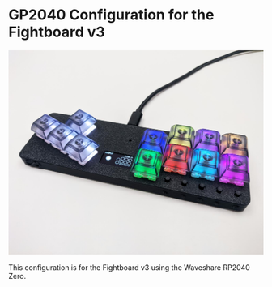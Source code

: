# GP2040 Configuration for the Fightboard v3

![Pin Mapping](assets/FightboardV3.jpg)

This configuration is for the Fightboard v3 using the Waveshare RP2040 Zero.

